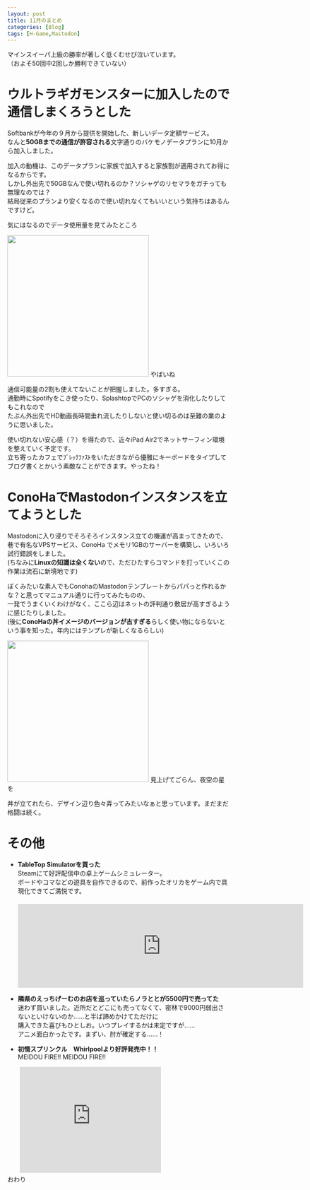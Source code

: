 ```yaml
---
layout: post
title: 11月のまとめ
categories: [Blog]
tags: [H-Game,Mastodon]
---
```


マインスイーパ上級の勝率が著しく低くむせび泣いています。  
（およそ50回中2回しか勝利できていない）

# ウルトラギガモンスターに加入したので通信しまくろうとした
Softbankが今年の９月から提供を開始した、新しいデータ定額サービス。  
なんと<b>50GBまでの通信が許容される</b>文字通りのバケモノデータプランに10月から加入しました。

加入の動機は、このデータプランに家族で加入すると家族割が適用されてお得になるからです。  
しかし外出先で50GBなんで使い切れるのか？ソシャゲのリセマラをガチっても無理なのでは？  
結局従来のプランより安くなるので使い切れなくてもいいという気持ちはあるんですけど。

気にはなるのでデータ使用量を見てみたところ

<img src=http://routehachi.github.io/Pictures/clip_now_20171205_033538.png width=320 />  
やばいね

通信可能量の2割も使えてないことが把握しました。多すぎる。  
通勤時にSpotifyをこき使ったり、SplashtopでPCのソシャゲを消化したりしてもこれなので  
たぶん外出先でHD動画長時間垂れ流したりしないと使い切るのは至難の業のように思いました。  

使い切れない安心感（？）を得たので、近々iPad Air2でネットサーフィン環境を整えていく予定です。  
立ち寄ったカフェでﾌﾞﾚｯｸﾌｧｽﾄをいただきながら優雅にキーボードをタイプしてブログ書くとかいう素敵なことができます。やったね！  

# ConoHaでMastodonインスタンスを立てようとした
Mastodonに入り浸りでそろそろインスタンス立ての機運が高まってきたので、  
巷で有名なVPSサービス、ConoHa でメモリ1GBのサーバーを構築し、いろいろ試行錯誤をしました。  
(ちなみに<b>Linuxの知識は全くない</b>ので、ただひたすらコマンドを打っていくこの作業は流石に新境地です)

ぼくみたいな素人でもConohaのMastodonテンプレートからパパっと作れるかな？と思ってマニュアル通りに行ってみたものの、  
一発でうまくいくわけがなく、ここら辺はネットの評判通り敷居が高すぎるように感じたりしました。  
(後に<b>ConoHaの丼イメージのバージョンが古すぎる</b>らしく使い物にならないという事を知った。年内にはテンプレが新しくなるらしい)

<img src=http://routehachi.github.io/Pictures/Inked_2017-11-2300.18.44_LI.jpg width=320 />  
見上げてごらん、夜空の星を

丼が立てれたら、デザイン辺り色々弄ってみたいなぁと思っています。まだまだ格闘は続く。

# その他
* **TableTop Simulatorを買った**  
Steamにて好評配信中の卓上ゲームシミュレーター。  
ボードやコマなどの遊具を自作できるので、前作ったオリカをゲーム内で具現化できてご満悦です。  
　　<iframe src="http://store.steampowered.com/widget/286160/39685/" frameborder="0" width="646" height="190"></iframe>

* **隣県のえっちげーむのお店を巡っていたらノラととが5500円で売ってた**  
迷わず買いました。近所だとどこにも売ってなくて、密林で9000円弱出さないといけないのか……と半ば諦めかけてただけに  
購入できた喜びもひとしお。いつプレイするかは未定ですが……  
アニメ面白かったです。まずい、肘が確定する……！  

* **初情スプリンクル　Whirlpoolより好評発売中！！**  
MEIDOU FIRE!! MEIDOU FIRE!!  

　　<iframe width="320" height="240" src="https://www.youtube.com/embed/v_I-jMys33g" frameborder="0" gesture="media" allow="encrypted-media" allowfullscreen></iframe>  
おわり
